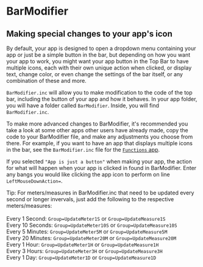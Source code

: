 # BarModifier

## Making special changes to your app's icon

By default, your app is designed to open a dropdown menu containing your app or just be a simple button in the bar, but depending on how you want your app to work, you might want your app button in the Top Bar to have multiple icons, each with their own unique action when clicked, or display text, change color, or even change the settings of the bar itself, or any combination of these and more.

`BarModifier.inc` will allow you to make modification to the code of the top bar, including the button of your app and how it behaves. In your app folder, you will have a folder called `BarModifier`. Inside, you will find `BarModifier.inc`.

To make more advanced changes to BarModifier, it's recommended you take a look at some other apps other users have already made, copy the code to your BarModifier file, and make any adjustments you choose from there. For example, if you want to have an app that displays multiple icons in the bar, see the `BarModifier.inc` file for the [`Functions` app](https://www.droptopfour.com/community-apps/?id=41).&#x20;

If you selected `"App is just a button"` when making your app, the action for what will happen when your app is clicked in found in BarModifier. Enter any bangs you would like clicking the app icon to perform on line `LeftMouseDownAction=`.

Tip: For meters/measures in BarModifier.inc that need to be updated every second or longer invervals, just add the following to the respective meters/measures:\
\
Every 1 Second: `Group=UpdateMeter1S` or `Group=UpdateMeasure1S`\
Every 10 Seconds: `Group=UpdateMeter10S` or `Group=UpdateMeasure10S`\
Every 5 Minutes: `Group=UpdateMeter5M` or `Group=UpdateMeasure5M`\
Every 20 Minutes: `Group=UpdateMeter20M` or `Group=UpdateMeasure20M`\
Every 1 Hour: `Group=UpdateMeter1H` or `Group=UpdateMeasure1H`\
Every 3 Hours: `Group=UpdateMeter3H` or `Group=UpdateMeasure3H`\
Every 1 Day: `Group=UpdateMeter1D` or `Group=UpdateMeasure1D`
